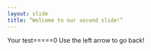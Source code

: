 ```yaml
---
layout: slide
title: “Welcome to our second slide!”
---
```

Your test=====0
Use the left arrow to go back!
